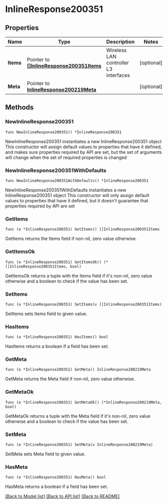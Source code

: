 # InlineResponse200351

## Properties

Name | Type | Description | Notes
------------ | ------------- | ------------- | -------------
**Items** | Pointer to [**[]InlineResponse200351Items**](InlineResponse200351Items.md) | Wireless LAN controller L3 interfaces | [optional] 
**Meta** | Pointer to [**InlineResponse200219Meta**](InlineResponse200219Meta.md) |  | [optional] 

## Methods

### NewInlineResponse200351

`func NewInlineResponse200351() *InlineResponse200351`

NewInlineResponse200351 instantiates a new InlineResponse200351 object
This constructor will assign default values to properties that have it defined,
and makes sure properties required by API are set, but the set of arguments
will change when the set of required properties is changed

### NewInlineResponse200351WithDefaults

`func NewInlineResponse200351WithDefaults() *InlineResponse200351`

NewInlineResponse200351WithDefaults instantiates a new InlineResponse200351 object
This constructor will only assign default values to properties that have it defined,
but it doesn't guarantee that properties required by API are set

### GetItems

`func (o *InlineResponse200351) GetItems() []InlineResponse200351Items`

GetItems returns the Items field if non-nil, zero value otherwise.

### GetItemsOk

`func (o *InlineResponse200351) GetItemsOk() (*[]InlineResponse200351Items, bool)`

GetItemsOk returns a tuple with the Items field if it's non-nil, zero value otherwise
and a boolean to check if the value has been set.

### SetItems

`func (o *InlineResponse200351) SetItems(v []InlineResponse200351Items)`

SetItems sets Items field to given value.

### HasItems

`func (o *InlineResponse200351) HasItems() bool`

HasItems returns a boolean if a field has been set.

### GetMeta

`func (o *InlineResponse200351) GetMeta() InlineResponse200219Meta`

GetMeta returns the Meta field if non-nil, zero value otherwise.

### GetMetaOk

`func (o *InlineResponse200351) GetMetaOk() (*InlineResponse200219Meta, bool)`

GetMetaOk returns a tuple with the Meta field if it's non-nil, zero value otherwise
and a boolean to check if the value has been set.

### SetMeta

`func (o *InlineResponse200351) SetMeta(v InlineResponse200219Meta)`

SetMeta sets Meta field to given value.

### HasMeta

`func (o *InlineResponse200351) HasMeta() bool`

HasMeta returns a boolean if a field has been set.


[[Back to Model list]](../README.md#documentation-for-models) [[Back to API list]](../README.md#documentation-for-api-endpoints) [[Back to README]](../README.md)



